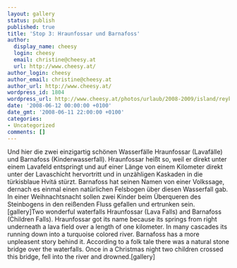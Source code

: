 ```yaml
---
layout: gallery
status: publish
published: true
title: 'Stop 3: Hraunfossar und Barnafoss'
author:
  display_name: cheesy
  login: cheesy
  email: christine@cheesy.at
  url: http://www.cheesy.at/
author_login: cheesy
author_email: christine@cheesy.at
author_url: http://www.cheesy.at/
wordpress_id: 1804
wordpress_url: http://www.cheesy.at/photos/urlaub/2008-2009/island/reykjavik-snaefellsnes/hraunfossar-barnafoss/
date: '2008-06-12 00:00:00 +0100'
date_gmt: '2008-06-11 22:00:00 +0100'
categories:
- Uncategorized
comments: []
---
```

<!--:de-->Und hier die zwei einzigartig schönen Wasserfälle Hraunfossar (Lavafälle) und Barnafoss (Kinderwasserfall). Hraunfossar heißt so, weil er direkt unter einem Lavafeld entspringt und auf einer Länge von einem Kilometer direkt unter der Lavaschicht hervortritt und in unzähligen Kaskaden in die türkisblaue Hvítá stürzt. Barnafoss hat seinen Namen von einer Volkssage, dernach es einmal einen natürlichen Felsbogen über diesen Wasserfall gab. In einer Weihnachtsnacht sollen zwei Kinder beim Überqueren des Steinbogens in den reißenden Fluss gefallen und ertrunken sein.[gallery]<!--:--><!--:en-->Two wonderful waterfalls Hraunfossar (Lava Falls) and Barnafoss (Children Falls). Hraunfossar got its name because its springs from right underneath a lava field over a length of one kilometer. In many cascades its running down into a turquoise colored river. Barnafoss has a more unpleasent story behind it. According to a folk tale there was a natural stone bridge over the waterfalls. Once in a Christmas night two children crossed this bridge, fell into the river and drowned.[gallery]<!--:-->
